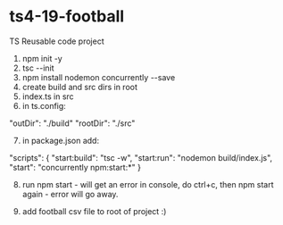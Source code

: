 # ts4-19-football

TS Reusable code project

1. npm init -y
2. tsc --init
3. npm install nodemon concurrently --save
4. create build and src dirs in root
5. index.ts in src
6. in ts.config:

"outDir": "./build"
"rootDir": "./src"

7. in package.json add:

"scripts": {
"start:build": "tsc -w",
"start:run": "nodemon build/index.js",
"start": "concurrently npm:start:\*"
}

8.  run npm start - will get an error in console,
    do ctrl+c, then npm start again - error will go away.

9.  add football csv file to root of project :)
